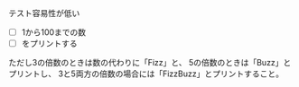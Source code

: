 テスト容易性が低い
- [ ] 1から100までの数
- [ ] をプリントする

ただし3の倍数のときは数の代わりに「Fizz」と、
5の倍数のときは「Buzz」とプリントし、
3と5両方の倍数の場合には「FizzBuzz」とプリントすること。